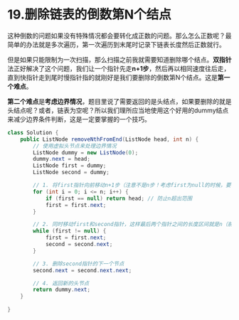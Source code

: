 # 19.删除链表的倒数第N个结点

这种倒数的问题如果没有特殊情况都会要转化成正数的问题。那么怎么正数呢？最简单的办法就是多次遍历，第一次遍历到末尾时记录下链表长度然后正数就行。

但是如果只能限制为一次扫描，那么扫描之前我就需要知道删除哪个结点。**双指针**法正好解决了这个问题，我们让一个指针先走**n+1步**，然后再以相同速度往后走，直到快指针走到尾时慢指针指的就刚好是我们要删除的倒数第N个结点。这是**第一个难点**。

**第二个难点**是**考虑边界情况**，题目里说了需要返回的是头结点，如果要删除的就是头结点呢？或者，链表为空呢？所以我们理所应当地使用这个好用的dummy结点来减少边界条件判断，这是一定要掌握的一个技巧。

```java
class Solution {
    public ListNode removeNthFromEnd(ListNode head, int n) {
        // 使用虚拟头节点来处理边界情况  
        ListNode dummy = new ListNode(0);  
        dummy.next = head;  
        ListNode first = dummy;  
        ListNode second = dummy;  

        // 1. 将first指针向前移动n+1步（注意不是n步！考虑first为null的时候，要往回倒数n个，算上null一共要走n步）  
        for (int i = 0; i <= n; i++) {  
            if (first == null) return head; // 防止n超出范围  
            first = first.next;  
        }  

        // 2. 同时移动first和second指针，这样最后两个指针之间的长度区间就是n（前闭后开）
        while (first != null) {  
            first = first.next;  
            second = second.next;  
        }  

        // 3. 删除second指针的下一个节点  
        second.next = second.next.next;  

        // 4. 返回新的头节点  
        return dummy.next; 
    }
    
}
```


